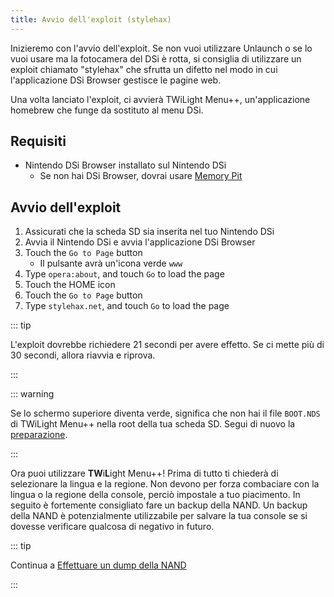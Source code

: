 ```yaml
---
title: Avvio dell'exploit (stylehax)
---
```


Inizieremo con l'avvio dell'exploit. Se non vuoi utilizzare Unlaunch o se lo vuoi usare ma la fotocamera del DSi è rotta, si consiglia di utilizzare un exploit chiamato "stylehax" che sfrutta un difetto nel modo in cui l'applicazione DSi Browser gestisce le pagine web.

Una volta lanciato l'exploit, ci avvierà TWiLight Menu++, un'applicazione homebrew che funge da sostituto al menu DSi.


## Requisiti

- Nintendo DSi Browser installato sul Nintendo DSi
   - Se non hai DSi Browser, dovrai usare [Memory Pit](launching-the-exploit.html)


## Avvio dell'exploit

1. Assicurati che la scheda SD sia inserita nel tuo Nintendo DSi
1. Avvia il Nintendo DSi e avvia l'applicazione DSi Browser
1. Touch the `Go to Page` button
     - Il pulsante avrà un'icona verde `www`
1. Type `opera:about`, and touch `Go` to load the page
1. Touch the HOME icon
1. Touch the `Go to Page` button
1. Type `stylehax.net`, and touch `Go` to load the page

::: tip

L'exploit dovrebbe richiedere 21 secondi per avere effetto. Se ci mette più di 30 secondi, allora riavvia e riprova.

:::

::: warning

Se lo schermo superiore diventa verde, significa che non hai il file `BOOT.NDS` di TWiLight Menu++ nella root della tua scheda SD. Segui di nuovo la [preparazione](get-started.html#section-i-prep-work).

:::

Ora puoi utilizzare **TW**i**L**ight Menu++! Prima di tutto ti chiederà di selezionare la lingua e la regione. Non devono per forza combaciare con la lingua o la regione della console, perciò impostale a tuo piacimento. In seguito è fortemente consigliato fare un backup della NAND. Un backup della NAND è potenzialmente utilizzabile per salvare la tua console se si dovesse verificare qualcosa di negativo in futuro.

::: tip

Continua a [Effettuare un dump della NAND](dumping-nand.html)

:::
